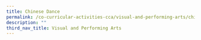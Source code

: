 ```yaml
---
title: Chinese Dance
permalink: /co-curricular-activities-cca/visual-and-performing-arts/chinese-dance/
description: ""
third_nav_title: Visual and Performing Arts
---
```

